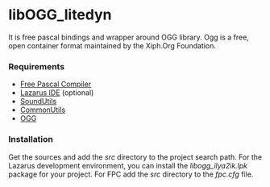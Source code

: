 libOGG_litedyn
===================

It is free pascal bindings and wrapper around OGG library. Ogg is a free, open container format maintained by the Xiph.Org Foundation.

 
### Requirements

* [Free Pascal Compiler](http://freepascal.org)
* [Lazarus IDE](http://www.lazarus.freepascal.org/) (optional)
* [SoundUtils](https://github.com/iLya2IK/SoundUtils)
* [CommonUtils](https://github.com/iLya2IK/commonutils)
* [OGG](https://xiph.org/ogg/)


### Installation

Get the sources and add the *src* directory to the project search path. For the Lazarus development environment, you can install the *libogg_ilya2ik.lpk* package for your project. For FPC add the *src* directory to the *fpc.cfg* file.
